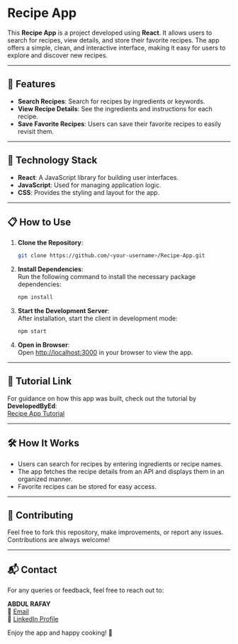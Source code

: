 # Recipe App

This **Recipe App** is a project developed using **React**. It allows users to search for recipes, view details, and store their favorite recipes. The app offers a simple, clean, and interactive interface, making it easy for users to explore and discover new recipes.

---

## 🚀 Features

- **Search Recipes**: Search for recipes by ingredients or keywords.
- **View Recipe Details**: See the ingredients and instructions for each recipe.
- **Save Favorite Recipes**: Users can save their favorite recipes to easily revisit them.

---

## 🎨 Technology Stack

- **React**: A JavaScript library for building user interfaces.
- **JavaScript**: Used for managing application logic.
- **CSS**: Provides the styling and layout for the app.

---

## 📋 How to Use

1. **Clone the Repository**:  
   ```bash
   git clone https://github.com/<your-username>/Recipe-App.git
   ```

2. **Install Dependencies**:  
   Run the following command to install the necessary package dependencies:  
   ```bash
   npm install
   ```

3. **Start the Development Server**:  
   After installation, start the client in development mode:  
   ```bash
   npm start
   ```

4. **Open in Browser**:  
   Open [http://localhost:3000](http://localhost:3000) in your browser to view the app.

---

## 🔗 Tutorial Link

For guidance on how this app was built, check out the tutorial by **DevelopedByEd**:  
[Recipe App Tutorial](https://www.youtube.com/watch?v=xc4uOzlndAk)

---

## 🛠️ How It Works

- Users can search for recipes by entering ingredients or recipe names.
- The app fetches the recipe details from an API and displays them in an organized manner.
- Favorite recipes can be stored for easy access.

---

## 🤝 Contributing

Feel free to fork this repository, make improvements, or report any issues. Contributions are always welcome!

---

## 📬 Contact

For any queries or feedback, feel free to reach out to:

**ABDUL RAFAY**  
📧 [Email](mailto:lifewithabdulrafay@gmail.com)  
🔗 [LinkedIn Profile](https://www.linkedin.com/in/aabdulrafay/)  

Enjoy the app and happy cooking! 🍳
